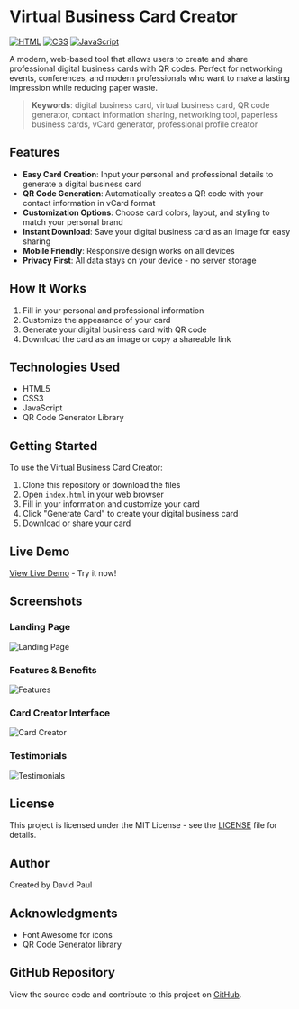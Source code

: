 # Virtual Business Card Creator

[![HTML](https://img.shields.io/badge/HTML5-E34F26?style=for-the-badge&logo=html5&logoColor=white)](https://developer.mozilla.org/en-US/docs/Web/HTML)
[![CSS](https://img.shields.io/badge/CSS3-1572B6?style=for-the-badge&logo=css3&logoColor=white)](https://developer.mozilla.org/en-US/docs/Web/CSS)
[![JavaScript](https://img.shields.io/badge/JavaScript-F7DF1E?style=for-the-badge&logo=javascript&logoColor=black)](https://developer.mozilla.org/en-US/docs/Web/JavaScript)

A modern, web-based tool that allows users to create and share professional digital business cards with QR codes. Perfect for networking events, conferences, and modern professionals who want to make a lasting impression while reducing paper waste.

> **Keywords**: digital business card, virtual business card, QR code generator, contact information sharing, networking tool, paperless business cards, vCard generator, professional profile creator

## Features

- **Easy Card Creation**: Input your personal and professional details to generate a digital business card
- **QR Code Generation**: Automatically creates a QR code with your contact information in vCard format
- **Customization Options**: Choose card colors, layout, and styling to match your personal brand
- **Instant Download**: Save your digital business card as an image for easy sharing
- **Mobile Friendly**: Responsive design works on all devices
- **Privacy First**: All data stays on your device - no server storage

## How It Works

1. Fill in your personal and professional information
2. Customize the appearance of your card
3. Generate your digital business card with QR code
4. Download the card as an image or copy a shareable link

## Technologies Used

- HTML5
- CSS3
- JavaScript
- QR Code Generator Library

## Getting Started

To use the Virtual Business Card Creator:

1. Clone this repository or download the files
2. Open `index.html` in your web browser
3. Fill in your information and customize your card
4. Click "Generate Card" to create your digital business card
5. Download or share your card

## Live Demo

[View Live Demo](https://davidpaul97.github.io/virtual-business-card-creator/) - Try it now!

## Screenshots

### Landing Page
![Landing Page](screenshots/landing-page.png)

### Features & Benefits
![Features](screenshots/features.png)

### Card Creator Interface
![Card Creator](screenshots/card-creator.png)

### Testimonials
![Testimonials](screenshots/testimonials.png)

## License

This project is licensed under the MIT License - see the [LICENSE](LICENSE) file for details.

## Author

Created by David Paul

## Acknowledgments

- Font Awesome for icons
- QR Code Generator library

## GitHub Repository

View the source code and contribute to this project on [GitHub](https://github.com/davidpaul97/virtual-business-card-creator).
